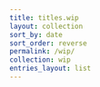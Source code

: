 ```yaml
---
title: titles.wip
layout: collection
sort_by: date
sort_order: reverse
permalink: /wip/
collection: wip
entries_layout: list
---
```

